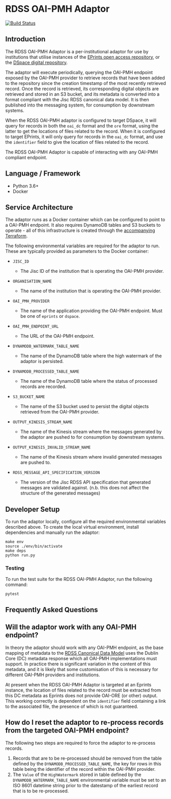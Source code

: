 # RDSS OAI-PMH Adaptor


[![Build Status](https://travis-ci.com/JiscRDSS/rdss-oai-pmh-adaptor.svg?branch=develop)](https://travis-ci.com/JiscRDSS/rdss-oai-pmh-adaptor)

## Introduction

The RDSS OAI-PMH Adaptor is a per-institutional adaptor for use by institutions that utilise instances of the [EPrints open access repository](http://www.eprints.org/), or the [DSpace digital repository](https://duraspace.org/dspace/).

The adaptor will execute periodically, querying the OAI-PMH endpoint exposed by the OAI-PMH provider to retrieve records that have been added to the repository since the creation timestamp of the most recently retrieved record. Once the record is retrieved, its corresponding digital objects are retrieved and stored in an S3 bucket, and its metadata is converted into a format compliant with the Jisc RDSS canonical data model. It is then published into the messaging system, for consumption by downstream systems.

When the RDSS OAI-PMH adaptor is configured to target DSpace, it will query for records in both the `oai_dc` format and the `ore` format, using the latter to get the locations of files related to the record. When it is configured to target EPrints, it will only query for records in the `oai_dc` format, and use the `identifier` field to give the location of files related to the record.

The RDSS OAI-PMH Adaptor is capable of interacting with any OAI-PMH compliant endpoint.

## Language / Framework

* Python 3.6+
* Docker

## Service Architecture

The adaptor runs as a Docker container which can be configured to point to a OAI-PMH endpoint. It also requires DynamoDB tables and S3 buckets to operate - all of this infrastructure is created through the [accompanying Terraform](https://github.com/JiscRDSS/rdss-institutional-ecs-clusters/tree/develop/infra-oai-pmh-adaptor/tf).

The following environmental variables are required for the adaptor to run. These are typically provided as parameters to the Docker container:

* `JISC_ID`
  * The Jisc ID of the institution that is operating the OAI-PMH provider.

* `ORGANISATION_NAME`
  * The name of the institution that is operating the OAI-PMH provider.

* `OAI_PMH_PROVIDER`
  * The name of the application providing the OAI-PMH endpoint. Must be one of `eprints` or `dspace`.

* `OAI_PMH_ENDPOINT_URL`
  * The URL of the OAI-PMH endpoint.

* `DYNAMODB_WATERMARK_TABLE_NAME`
  * The name of the DynamoDB table where the high watermark of the adaptor is persisted.

* `DYNAMODB_PROCESSED_TABLE_NAME`
  * The name of the DynamoDB table where the status of processed records are recorded.

* `S3_BUCKET_NAME`
  * The name of the S3 bucket used to persist the digital objects retrieved from the OAI-PMH provider.

* `OUTPUT_KINESIS_STREAM_NAME`
  * The name of the Kinesis stream where the messages generated by the adaptor are pushed to for consumption by downstream systems.

* `OUTPUT_KINESIS_INVALID_STREAM_NAME`
  * The name of the Kinesis stream where invalid generated messages are pushed to.

* `RDSS_MESSAGE_API_SPECIFICATION_VERSION`
  * The version of the Jisc RDSS API specification that generated messages are validated against. (n.b. this does not affect the structure of the generated messages)

## Developer Setup

To run the adaptor locally, configure all the required environmental variables described above. To create the local virtual environment, install dependencies and manually run the adaptor:

```
make env
source ./env/bin/activate
make deps
python run.py
```

### Testing

To run the test suite for the RDSS OAI-PMH Adaptor, run the following command:

```
pytest
```

## Frequently Asked Questions

## Will the adaptor work with any OAI-PMH endpoint?
In theory the adaptor should work with any OAI-PMH endpoint, as the base mapping of metadata to the [RDSS Canonical Data Model](https://github.com/JiscRDSS/rdss-canonical-data-model/) uses the Dublin Core (DC) metadata response which all OAI-PMH implementations must support. In practice there is significant variation in the content of this metadata, and it is likely that some customisation of this is necessary for different OAI-PMH providers and institutions.

At present when the RDSS OAI-PMH Adaptor is targeted at an Eprints instance, the location of files related to the record must be extracted from this DC metadata as Eprints does not provide OAI-ORE (or other) output. This working correctly is dependent on the `identifier` field containing a link to the associated file, the presence of which is not guaranteed.  

## How do I reset the adaptor to re-process records from the targeted OAI-PMH endpoint?
The following two steps are required to force the adaptor to re-process records.
1) Records that are to be re-processed should be removed from the table defined by the `DYNAMODB_PROCESSED_TABLE_NAME`, the key for rows in this table being the identifier of the record within the OAI-PMH provider.
2) The `Value` of the `HighWatermark` stored in table defined by the `DYNAMODB_WATERMARK_TABLE_NAME` environmental variable must be set to an ISO 8601 datetime string prior to the datestamp of the earliest record that is to be re-processed.

